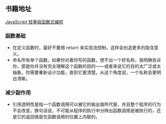 ## 书籍地址
[JavaScript 轻量级函数式编程](https://wizardforcel.gitbooks.io/functional-light-js/content/)

### 函数基础
- 在定义函数时，最好不要用 return 来实现流控制，这样会创造更多的隐含意义。
- 命名所有单个函数。如果你对着你写的函数，想不出一个好名称，我明确告诉你，那是你并没有完全理解这个函数的目的——或者来说它的目的太广泛或太抽象。你需要重新设计功能，直到它更清楚。从这个角度说，一个名称会更明白清晰。

### 减少副作用
- 引用透明性是指一个函数调用可以被它的输出值所代替，并且整个程序的行为不会改变。换句话说，不可能从程序的执行中分辨出函数调用是被执行的，还是它的返回值是在函数调用的位置上内联的。
